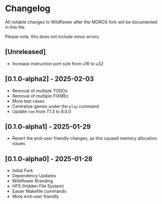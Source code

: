 # Changelog
All notable changes to Wildflower after the MOROS fork will be documented in this file.

Please note, this does not include minor errors.

## [Unreleased]
- Increase instruction port size from u16 to u32

## [0.1.0-alpha2] - 2025-02-03
- Removal of multiple TODOs
- Removal of multiple FIXMEs
- More test cases
- Centralize games under the `play` command
- Update `nom` from 7.1.3 to 8.0.0

## [0.1.0-alpha1] - 2025-01-29
- Revert the end-user friendly changes, as this caused memory allocation issues

## [0.1.0-alpha0] - 2025-01-28
- Initial Fork
- Dependency Updates
- Wildflower Branding
- HFS (Hidden File System)
- Easier Makefile commands
- More end-user friendly
